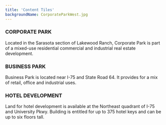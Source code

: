 ```yaml
---
title: 'Content Tiles'
backgroundName: CorporateParkWest.jpg
---
```


### CORPORATE PARK

Located in the Sarasota section of Lakewood Ranch, Corporate Park is part of a mixed-use residential commercial and industrial real estate development.
### BUSINESS PARK

Business Park is located near I-75 and State Road 64. It provides for a mix of retail, office and industrial uses.
### HOTEL DEVELOPMENT

Land for hotel development is available at the Northeast quadrant of I-75 and University Pkwy. Building is entitled for up to 375 hotel keys and can be up to six floors tall. 
